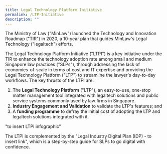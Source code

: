 ```yaml
---
title: Legal Technology Platform Initiative
permalink: /LTP-Initiative
description: ""
---
```








The Ministry of Law ("MinLaw") launched the Technology and Innovation Roadmap ("TIR") in 2020, a 10-year plan that guides MinLaw's Legal Technology ("legaltech") efforts.

The Legal Technology Platform Initiative ("LTPI") is a key initiative under the TIR to enhance the technology adoption rate among small and medium Singapore law practices ("SLPs"), through addressing the lack of economies-of-scale in terms of cost and IT expertise and providing the Legal Technology Platform ("LTP") to streamline the lawyer's day-to-day workflows. The key thrusts of the LTPI are:
1. The **Legal Technology Platform** ("LTP"), an easy-to-use, one-stop matter management tool integrated with legaltech solutions and public service systems commonly used by law firms in Singapore.
2. **Industry Engagement and Validation** to validate the LTP's features; and
3. A **funding programme** to defray the initial cost of adopting the LTP and legaltech solutions integrated with it.

"to insert LTPI infographic"

The LTPI is complemented by the "Legal Industry Digital Plan (IDP) - to insert link", which is a step-by-step guide for SLPs to go digital with confidence.